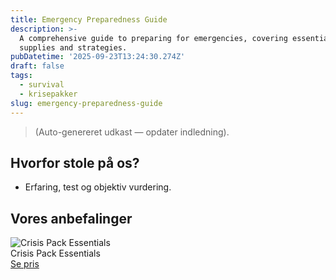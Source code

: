 ```yaml
---
title: Emergency Preparedness Guide
description: >-
  A comprehensive guide to preparing for emergencies, covering essential
  supplies and strategies.
pubDatetime: '2025-09-23T13:24:30.274Z'
draft: false
tags:
  - survival
  - krisepakker
slug: emergency-preparedness-guide
---
```

> (Auto-genereret udkast — opdater indledning).

## Hvorfor stole på os?
- Erfaring, test og objektiv vurdering.

## Vores anbefalinger


<!-- Auto: Affiliate-kort fra Products/SKUs -->

<div class="aff-card"><img src="abstract_15.png (https://v5.airtableusercontent.com/v3/u/45/45/1758643200000/GbvlajUZqC8o_m0RsnNAoA/n3wXM8ZaGSYIB-nKhHDvVi6DWidxluV8GZFxt-xMgsvzdRNsLJnbTCqV_kJV_JHp_a5gBsAyYkL33oB3jnmM7UOaYLqAu6UHIT8OA1V5KeSgC4gNcclrhKoYbBga1TYmKKibq_VpEgo3uVWFoMvJX1oDVGXGW7OdovUiXTz4VtU/5wRx2OiTTzpUm1__wYShivXQUs39TrQl60QuVIIdjEQ)" alt="Crisis Pack Essentials" class="aff-card__img" /><div class="aff-card__meta"><div class="aff-card__title">Crisis Pack Essentials</div><a class="aff-btn" href="https://affiliate.homeessentialsee62.com/deal789?utm_source=klartilalt&utm_medium=affiliate&subid=emergency-preparedness-guide-2025-09-23" rel="sponsored nofollow noopener" target="_blank">Se pris</a></div></div>

